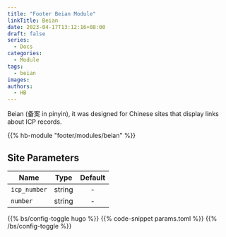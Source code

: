 ```yaml
---
title: "Footer Beian Module"
linkTitle: Beian
date: 2023-04-17T13:12:16+08:00
draft: false
series:
  - Docs
categories:
  - Module
tags:
  - beian
images:
authors:
  - HB
---
```


Beian (备案 in pinyin), it was designed for Chinese sites that display links about ICP records.

<!--more-->

{{% hb-module "footer/modules/beian" %}}

## Site Parameters

| Name         |  Type  | Default |
| ------------ | :----: | :-----: |
| `icp_number` | string |    -    |
| `number`     | string |    -    |

{{% bs/config-toggle hugo %}}
{{% code-snippet params.toml %}}
{{% /bs/config-toggle %}}
